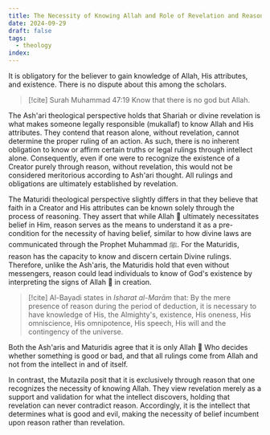 ```yaml
---
title: The Necessity of Knowing Allah and Role of Revelation and Reason
date: 2024-09-29
draft: false
tags:
  - theology
index:
---
```

It is obligatory for the believer to gain knowledge of Allah, His attributes, and existence. There is no dispute about this among the scholars.

> [!cite] Surah Muhammad 47:19
> Know that there is no god but Allah.

The Ash'ari theological perspective holds that Shariah or divine revelation is what makes someone legally responsible (mukallaf) to know Allah and His attributes. They contend that reason alone, without revelation, cannot determine the proper ruling of an action. As such, there is no inherent obligation to know or affirm certain truths or legal rulings through intellect alone. Consequently, even if one were to recognize the existence of a Creator purely through reason, without revelation, this would not be considered meritorious according to Ash'ari thought. All rulings and obligations are ultimately established by revelation.

The Maturidi theological perspective slightly differs in that they believe that faith in a Creator and His attributes can be known solely through the process of reasoning. They assert that while Allah ﷾ ultimately necessitates belief in Him, reason serves as the means to understand it as a pre-condition for the necessity of having belief, similar to how divine laws are communicated through the Prophet Muhammad ﷺ. For the Maturidis, reason has the capacity to know and discern certain Divine rulings. Therefore, unlike the Ash'aris, the Maturidis hold that even without messengers, reason could lead individuals to know of God's existence by interpreting the signs of Allah ﷾ in creation.

> [!cite] Al-Bayadi states in *Isharat al-Marām* that:
> By the mere presence of reason during the period of deduction, it is necessary to have knowledge of His, the Almighty's, existence, His oneness, His omniscience, His omnipotence, His speech, His will and the contingency of the universe.

Both the Ash'aris and Maturidis agree that it is only Allah ﷾ Who decides whether something is good or bad, and that all rulings come from Allah and not from the intellect in and of itself.

In contrast, the Mutazila posit that it is exclusively through reason that one recognizes the necessity of knowing Allah. They view revelation merely as a support and validation for what the intellect discovers, holding that revelation can never contradict reason. Accordingly, it is the intellect that determines what is good and evil, making the necessity of belief incumbent upon reason rather than revelation.